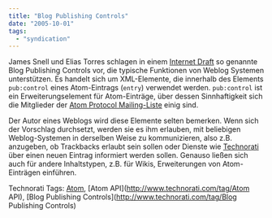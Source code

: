 ```yaml
---
title: "Blog Publishing Controls"
date: "2005-10-01"
tags: 
  - "syndication"
---
```


James Snell und Elias Torres schlagen in einem [Internet Draft](http://www.ietf.org/internet-drafts/draft-snell-atompub-app-blogcontrol-00.txt) so genannte Blog Publishing Controls vor, die typische Funktionen von Weblog Systemen unterstützen. Es handelt sich um XML-Elemente, die innerhalb des Elements `pub:control` eines Atom-Eintrags (`entry`) verwendet werden. `pub:control` ist ein Erweiterungselement für Atom-Einträge, über dessen Sinnhaftigkeit sich die Mitglieder der [Atom Protocol Mailing-Liste](http://www.imc.org/atom-protocol/index.html) einig sind.

Der Autor eines Weblogs wird diese Elemente selten bemerken. Wenn sich der Vorschlag durchsetzt, werden sie es ihm erlauben, mit beliebigen Weblog-Systemen in derselben Weise zu kommunizieren, also z.B. anzugeben, ob Trackbacks erlaubt sein sollen oder Dienste wie [Technorati](http://www.technorati.com/) über einen neuen Eintrag informiert werden sollen. Genauso ließen sich auch für andere Inhaltstypen, z.B. für Wikis, Erweiterungen von Atom-Einträgen einführen.

Technorati Tags: [Atom](http://www.technorati.com/tag/Atom), [Atom API](http://www.technorati.com/tag/Atom API), [Blog Publishing Controls](http://www.technorati.com/tag/Blog Publishing Controls)
